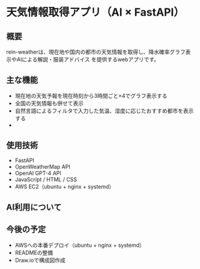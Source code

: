 # 天気情報取得アプリ（AI × FastAPI）

## 概要
rein-weatherは、現在地や国内の都市の天気情報を取得し、降水確率グラフ表示やAIによる解説・服装アドバイス
を提供するwebアプリです。

## 主な機能
- 現在地の天気予報を現在時刻から3時間ごと×4でグラフ表示する
- 全国の天気情報も併せて表示
- 自然言語によるフィルタで入力した気温、湿度に応じたおすすめ都市を表示する
- 

## 使用技術
- FastAPI
- OpenWeatherMap API
- OpenAI GPT-4 API
- JavaScript / HTML / CSS
- AWS EC2（ubuntu + nginx + systemd）

## AI利用について


## 今後の予定
- AWSへの本番デプロイ（ubuntu + nginx + systemd）
- READMEの整備
- Draw.ioで構成図作成
